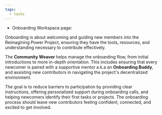 ```yaml
---
tags:
  - tasks
---
```

- Onboarding Workspace page:  

Onboarding is about welcoming and guiding new members into the Reimagining Power Project, ensuring they have the tools, resources, and understanding necessary to contribute effectively. 

The **Community Weaver** helps manage the onboarding flow, from initial introductions to more in-depth orientation. This includes ensuring that every newcomer is paired with a supportive mentor a.k.a an **Onboarding Buddy**, and assisting new contributors in navigating the project's decentralized environment. 

The goal is to reduce barriers to participation by providing clear instructions, offering personalized support during onboarding calls, and helping newcomers identify their first tasks or projects. The onboarding process should leave new contributors feeling confident, connected, and excited to get involved.